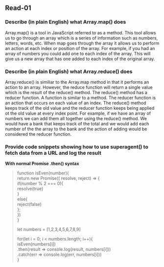 ## Read-01

### Describe (in plain English) what Array.map() does
Array.map() is a tool in JavaScript referred to as a method. This tool allows us to go through an array which is a series of information such as numbers, letters, words, etc. When map goes through the array it allows us to perform an action at each index or position of the array. For example, if you had an array of numbers you could add one to each index of the array. This will give us a new array that has one added to each index of the original array.

### Describe (in plain English) what Array.reduce() does
Array.reduce() is similiar to the Array.map method in that it performs an action to an array. However, the reduce function will return a single value which is the result of the reduce() method. The reduce() method has a reducer function. A function is similar to a method. The reducer function is an action that occurs on each value of an index. The reduce() method keeps track of the old value and the reducer function keeps being applied ot the old value at every index point. For example, if we have an array of numbers we can add them all together using the reduce() method. We would have a bank that keeps track of the total and we would add each number of the the array to the bank and the action of adding would be considered the reducer function.

### Provide code snippets showing how to use superagent() to fetch data from a URL and log the result
**With normal Promise .then() syntax**
> function isEven(number){  
>  return new Promise(( resolve, reject) => {  
>    if(number % 2 === 0){  
>        resolve(true)  
>      }  
>      else{  
 >       reject(false)  
  >    };  
>  })  
> }  
>  
> let numbers = [1,2,3,4,5,6,7,8,9]  
>  
> for(let i = 0; i < numbers.length; i++){  
>  isEven(numbers[i])  
>  .then(result => console.log(result, numbers[i]))  
>  .catch(err => console.log(err, numbers[i]))  
> }
